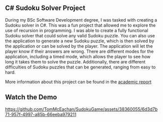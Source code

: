 ## C# Sudoku Solver Project

During my BSc Software Development degree, I was tasked with creating a Sudoku solver in C#. This was a fun project that allowed me to explore the use of recursion in programming. I was able to create a fully functional Sudoku solver that could solve any valid Sudoku puzzle. You can also use the application to generate a new Sudoku puzzle, which is then solved by the application or can be solved by the player. The application will let the player know if their answers are wrong. There are different modes for the application, including a timed mode, which allows the player to see how long it takes them to solve the puzzle. Additionally, there are different difficulties of Sudoku puzzles that can be generated, ranging from easy to hard.

More information about this project can be found in the [academic report](https://github.com/TomMcEachan/SudokuGame/files/13801386/Algorithms.and.Data.Structures.Design.Evaluation.TomMcEachan.-.40456376.pdf)

## Watch the Demo
https://github.com/TomMcEachan/SudokuGame/assets/38360055/6d3d7b71-957f-4997-a85b-66eeba979211

